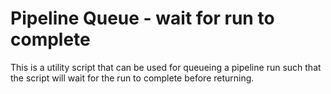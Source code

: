 # Pipeline Queue - wait for run to complete

This is a utility script that can be used for queueing a pipeline run such that the script will wait for the run to complete before returning.